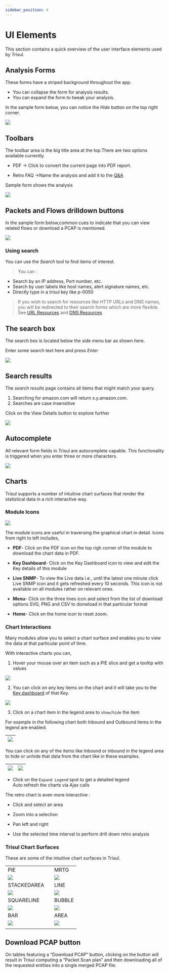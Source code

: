 ```yaml
---
sidebar_position: 4
---
```


# UI Elements

This section contains a quick overview of the user interface elements
used by Trisul.

## Analysis Forms

These forms have a striped background throughout the app.

- You can collapse the form for analysis results.
- You can expand the form to tweak your analysis.

In the sample form below, you can notice the *Hide* button on the top
right corner.

![](images/dashboards/hidesearchform.png)

## Toolbars

The toolbar area is the big title area at the top.There are two options
available currently.

- PDF -\> Click to convert the current page into PDF report.

- Retro FAQ -\>Name the analysis and add it to the
  [Q&A](/docs/ug/cg/retrofaq)

Sample form shows the analysis

![](images/dashboards/pdfretrofaq.png)

## Packets and Flows drilldown buttons

In the sample form below,common cues to indicate that you can view
related flows or download a PCAP is mentioned.

![](images/dashboards/packetsnflowsdrilldown.png)

### Using search

You can use the *Search* tool to find items of interest.

> You can :

- Search by an IP address, Port number, etc.
- Search by user labels like host names, alert signature names, etc.
- Directly type in a trisul key like p-0050

> If you wish to search for resources like HTTP URLs and DNS
> names, you will be redirected to their search forms which are more
> flexible. See [URL Resources](/docs/ug/resources/url) and [DNS Resources](/docs/ug/resources/dns)

## The search box

The search box is located below the side menu bar as shown here.

Enter some search text here and press *Enter*

![](images/dashboards/searchbar.png)

## Search results

The *search results* page contains all items that might match your
query.

1. Searching for amazon.com will return x.y.amazon.com.
2. Searches are case insensitive

Click on the View Details button to explore further

![](images/dashboards/searchresult.png) 

## Autocomplete

All relevant form fields in Trisul are autocomplete capable. This
functionality is triggered when you enter three or more characters.

![](images/dashboards/autocomplete.png)

## Charts

Trisul supports a number of intuitive chart surfaces that render the statistical data in a rich interactive way.

### Module Icons

![](images/moduleicons.png)

The module icons are useful in traversing the graphical chart in detail. Icons from right to left includes,

- **PDF**- Click on the PDF icon on the top righ corner of the module to download the chart data in PDF.

- **Key Dashboard**- Click on the Key Dashboard icon to view and edit the Key details of this module

- **Live SNMP**- To view the Live data i.e., until the latest one minute click Live SNMP icon and it gets refreshed every 10 seconds. This icon is not available on all modules rather on relevant ones.

- **Menu**- Click on the three lines icon and select from the list of download options SVG, PNG and CSV to donwload in that particular format

- **Home**- Click on the home icon to reset zoom.

### Chart Interactions

Many modules allow you to select a chart surface and enables you to view the data at that particular point of time.

With interactive charts you can,

1) Hover your mouse over an item such as a PIE slice and get a tooltip with
   values  

![](images/netflowvolume.png)

2) You can click on any key items on the chart and it will take you to the [Key dashboard](/docs/ug/ui/key_dashboard) of that Key.

![](images/keydashboard1.png)

3) Click on a chart item in the legend area to `show/hide` the item  

For example in the following chart both Inbound and Outbound items in the legend are enabled.

| ![](images/legend1.png) |
| ----------------------- |

You can click on any of the items like Inbound or inbound in the legend area to hide or unhide that data from the chart like in these examples.

| ![](images/legend2.png) | ![](images/legend3.png) |
| ----------------------- | ----------------------- |

- Click on the `Expand Legend` spot to get a detailed legend  
  Auto refresh the charts via Ajax calls

The retro chart is even more interactive :  

- Click and select an area  

- Zoom into a selection  

- Pan left and right  

- Use the selected time interval to perform drill down retro analysis

### Trisul Chart Surfaces

These are some of the intuitive chart surfaces in Trisul. 

|                                    |     |                               |
| ---------------------------------- | --- | ----------------------------- |
| PIE                                |     | MRTG                          |
| ![](images/charts/pie.png)         |     | ![](images/charts/mrtg.png)   |
| STACKEDAREA                        |     | LINE                          |
| ![](images/charts/stackedarea.png) |     | ![](images/charts/line.png)   |
| SQUARELINE                         |     | BUBBLE                        |
| ![](images/charts/squareline.png)  |     | ![](images/charts/bubble.png) |
| BAR                                |     | AREA                          |
| ![](images/charts/bar.png)         |     | ![](images/charts/area.png)   |
|                                    |     |                               |

## Download PCAP button

On tables featuring a “Download PCAP” button, clicking on the button
will result in Trisul computing a “Packet Scan plan” and then
downloading all of the requested entities into a single merged PCAP
file.
